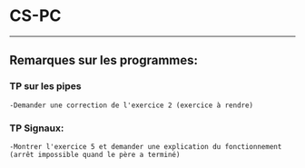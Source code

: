 # CS-PC
***
## Remarques sur les programmes:

### TP sur les pipes
	-Demander une correction de l'exercice 2 (exercice à rendre)

### TP Signaux:
	-Montrer l'exercice 5 et demander une explication du fonctionnement (arrêt impossible quand le père a terminé)
